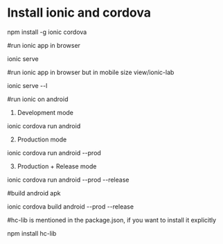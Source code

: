 # Install ionic and cordova

npm install -g ionic cordova

#run ionic app in browser

ionic serve

#run ionic app in browser but in mobile size view/ionic-lab

ionic serve --l

#run ionic on android

1. Development mode

ionic cordova run android

2. Production mode

ionic cordova run android --prod

3. Production + Release mode

ionic cordova run android --prod --release

#build android apk

ionic cordova build android --prod --release

#hc-lib is mentioned in the package.json, if you want to install it explicitly

npm install hc-lib
